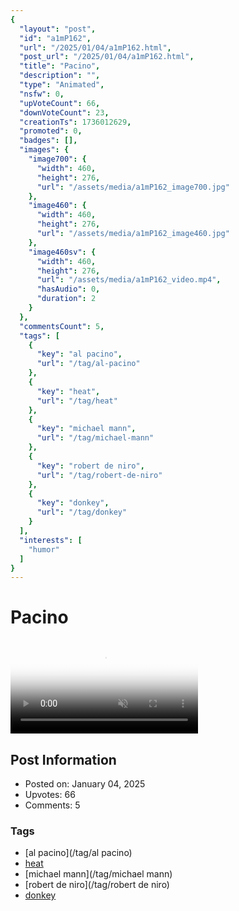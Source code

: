 ```yaml
---
{
  "layout": "post",
  "id": "a1mP162",
  "url": "/2025/01/04/a1mP162.html",
  "post_url": "/2025/01/04/a1mP162.html",
  "title": "Pacino",
  "description": "",
  "type": "Animated",
  "nsfw": 0,
  "upVoteCount": 66,
  "downVoteCount": 23,
  "creationTs": 1736012629,
  "promoted": 0,
  "badges": [],
  "images": {
    "image700": {
      "width": 460,
      "height": 276,
      "url": "/assets/media/a1mP162_image700.jpg"
    },
    "image460": {
      "width": 460,
      "height": 276,
      "url": "/assets/media/a1mP162_image460.jpg"
    },
    "image460sv": {
      "width": 460,
      "height": 276,
      "url": "/assets/media/a1mP162_video.mp4",
      "hasAudio": 0,
      "duration": 2
    }
  },
  "commentsCount": 5,
  "tags": [
    {
      "key": "al pacino",
      "url": "/tag/al-pacino"
    },
    {
      "key": "heat",
      "url": "/tag/heat"
    },
    {
      "key": "michael mann",
      "url": "/tag/michael-mann"
    },
    {
      "key": "robert de niro",
      "url": "/tag/robert-de-niro"
    },
    {
      "key": "donkey",
      "url": "/tag/donkey"
    }
  ],
  "interests": [
    "humor"
  ]
}
---
```


# Pacino

<video controls playsinline loop muted poster="/assets/media/a1mP162_image460.jpg">
  <source src="/assets/media/a1mP162_video.mp4" type="video/mp4">
  Your browser does not support the video tag.
</video>

## Post Information

- Posted on: January 04, 2025
- Upvotes: 66
- Comments: 5

### Tags

- [al pacino](/tag/al pacino)
- [heat](/tag/heat)
- [michael mann](/tag/michael mann)
- [robert de niro](/tag/robert de niro)
- [donkey](/tag/donkey)
